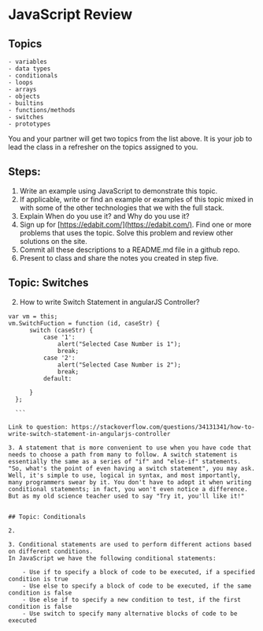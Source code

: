 # JavaScript Review

## Topics

```
- variables
- data types
- conditionals
- loops
- arrays
- objects
- builtins
- functions/methods
- switches
- prototypes
```

You and your partner will get two topics from the list above. It is your job to lead the class in a refresher on the topics assigned to you.

## Steps:

1. Write an example using JavaScript to demonstrate this topic.
2. If applicable, write or find an example or examples of this topic mixed in with some of the other technologies that we with the full stack.
3. Explain When do you use it? and Why do you use it?
4. Sign up for [https://edabit.com/](https://edabit.com/). Find one or more problems that uses the topic. Solve this problem and review other solutions on the site.
5. Commit all these descriptions to a README.md file in a github repo.
6. Present to class and share the notes you created in step five.


## Topic: Switches

2. How to write Switch Statement in angularJS Controller?
  ```
  var vm = this;
  vm.SwitchFuction = function (id, caseStr) {
        switch (caseStr) {
            case '1':
                alert("Selected Case Number is 1");
                break;
            case '2':
                alert("Selected Case Number is 2");
                break;
            default:

        }
    };

    ```

  Link to question: https://stackoverflow.com/questions/34131341/how-to-write-switch-statement-in-angularjs-controller

3. A statement that is more convenient to use when you have code that needs to choose a path from many to follow. A switch statement is essentially the same as a series of "if" and "else-if" statements. "So, what's the point of even having a switch statement", you may ask. Well, it's simple to use, logical in syntax, and most importantly, many programmers swear by it. You don't have to adopt it when writing conditional statements; in fact, you won't even notice a difference. But as my old science teacher used to say "Try it, you'll like it!"


## Topic: Conditionals

2. 

3. Conditional statements are used to perform different actions based on different conditions.
  In JavaScript we have the following conditional statements:

      - Use if to specify a block of code to be executed, if a specified condition is true
      - Use else to specify a block of code to be executed, if the same condition is false
      - Use else if to specify a new condition to test, if the first condition is false
      - Use switch to specify many alternative blocks of code to be executed
